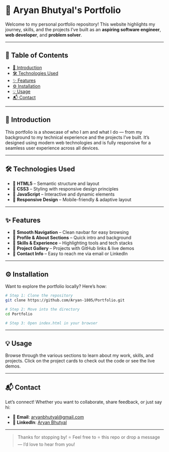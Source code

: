
# 🚀 Aryan Bhutyal's Portfolio

Welcome to my personal portfolio repository!
This website highlights my journey, skills, and the projects I’ve built as an **aspiring software engineer**, **web developer**, and **problem solver**.

---

## 📑 Table of Contents

* [🌟 Introduction](#-introduction)
* [🛠️ Technologies Used](#-technologies-used)
* [✨ Features](#-features)
* [⚙️ Installation](#-installation)
* [💡 Usage](#-usage)
* [📬 Contact](#-contact)

---

## 🌟 Introduction

This portfolio is a showcase of who I am and what I do — from my background to my technical experience and the projects I’ve built. It’s designed using modern web technologies and is fully responsive for a seamless user experience across all devices.

---

## 🛠️ Technologies Used

* 🔹 **HTML5** – Semantic structure and layout
* 🔹 **CSS3** – Styling with responsive design principles
* 🔹 **JavaScript** – Interactive and dynamic elements
* 🔹 **Responsive Design** – Mobile-friendly & adaptive layout

---

## ✨ Features

* 🧭 **Smooth Navigation** – Clean navbar for easy browsing
* 👤 **Profile & About Sections** – Quick intro and background
* 🧠 **Skills & Experience** – Highlighting tools and tech stacks
* 💼 **Project Gallery** – Projects with GitHub links & live demos
* 📩 **Contact Info** – Easy to reach me via email or LinkedIn

---

## ⚙️ Installation

Want to explore the portfolio locally? Here’s how:

```bash
# Step 1: Clone the repository
git clone https://github.com/Aryan-1805/Portfolio.git

# Step 2: Move into the directory
cd Portfolio

# Step 3: Open index.html in your browser
```

---

## 💡 Usage

Browse through the various sections to learn about my work, skills, and projects. Click on the project cards to check out the code or see the live demos.

---

## 📬 Contact

Let’s connect! Whether you want to collaborate, share feedback, or just say hi:

* 📧 **Email**: [aryanbhutyal@gmail.com](mailto:aryanbhutyal@gmail.com)
* 💼 **LinkedIn**: [Aryan Bhutyal](https://www.linkedin.com/in/aryan-bhutyal-257aa3212/)

---

> Thanks for stopping by! ⭐
> Feel free to ⭐ this repo or drop a message — I’d love to hear from you!


